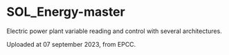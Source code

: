# SOL_Energy-master

Electric power plant variable reading and control with several architectures.

Uploaded at 07 september 2023, from EPCC.
